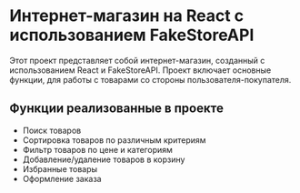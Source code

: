 # Интернет-магазин на React с использованием FakeStoreAPI

Этот проект представляет собой интернет-магазин, созданный с использованием React и FakeStoreAPI. Проект включает основные функции, для работы с товарами со стороны пользователя-покупателя.

## Функции реализованные в проекте

- Поиск товаров
- Сортировка товаров по различным критериям
- Фильтр товаров по цене и категориям
- Добавление/удаление товаров в корзину
- Избранные товары
- Оформление заказа
